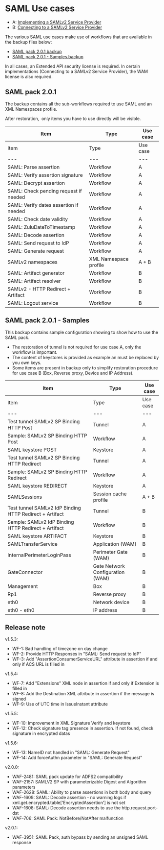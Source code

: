 # SAML Use cases

* A: [Implementing a SAMLv2 Service Provider](./Implementing-a-SAMLv--Service-Provider.md)
* B: [Connecting to a SAMLv2 Service Provider](./Connecting-to-a-SAMLv--Service-Provider.md)

The various SAML use cases make use of workflows that are available in the backup files below:

* [SAML pack 2.0.1.backup](./SAML-pack-2.0.1.backup)
* [SAML pack 2.0.1 - Samples.backup](./SAML-pack-2.0.1-Samples.backup)

In all cases, an Extended API security license is required. In certain implementations (Connecting to a SAMLv2 Service Provider), the WAM license is also required.

## SAML pack 2.0.1

The backup contains all the sub-workflows required to use SAML and an XML Namespaces profile.

After restoration,  only items you have to use directly will be visible.

| Item | Type | Use case |
| --- | --- | --- |
| Item | Type | Use case |
| --- | --- | --- |
| SAML: Parse assertion | Workflow | A   |
| SAML: Verify assertion signature | Workflow | A   |
| SAML: Decrypt assertion | Workflow | A   |
| SAML: Check pending request if needed | Workflow | A   |
| SAML: Verify dates assertion if needed | Workflow | A   |
| SAML: Check date validity | Workflow | A   |
| SAML: ZuluDateToTimestamp | Workflow | A   |
| SAML: Decode assertion | Workflow | A   |
| SAML: Send request to IdP | Workflow | A   |
| SAML: Generate request | Workflow | A   |
| SAMLv2 namespaces | XML Namespace profile | A + B |
| SAML: Artifact generator | Workflow | B   |
| SAML: Artifact resolver | Workflow | B   |
| SAMLv2 - HTTP Redirect + Artifact | Workflow | B   |
| SAML: Logout service | Workflow | B   |

## SAML pack 2.0.1 - Samples

This backup contains sample configuration showing to show how to use the SAML pack.

*   The restoration of tunnel is not required for use case A, only the workflow is important.
*   The content of keystores is provided as example an must be replaced by you own keys.
*   Some items are present in backup only to simplify restoration procedure for use case B (Box, Reverse proxy, Device and IP Address). 

| Item | Type | Use case |
| --- | --- | --- |
| Item | Type | Use case |
| --- | --- | --- |
| Test tunnel SAMLv2 SP Binding HTTP Post | Tunnel | A   |
| Sample: SAMLv2 SP Binding HTTP Post | Workflow | A   |
| SAML keystore POST | Keystore | A   |
| Test tunnel SAMLv2 SP Binding HTTP Redirect | Tunnel | A   |
| Sample: SAMLv2 SP Binding HTTP Redirect | Workflow | A   |
| SAML keystore REDIRECT | Keystore | A   |
| SAMLSessions | Session cache profile | A + B |
| Test tunnel SAMLv2 IdP Binding HTTP Redirect + Artifact | Tunnel | B   |
| Sample: SAMLv2 IdP Binding HTTP Redirect + Artifact | Workflow | B   |
| SAML keystore ARTIFACT | Keystore | B   |
| SAMLTransferService | Application (WAM) | B   |
| InternalPerimeterLoginPass | Perimeter Gate (WAM) | B   |
| GateConnector | Gate Network Configuration (WAM) | B   |
| Management | Box | B   |
| Rp1 | Reverse proxy | B   |
| eth0 | Network device | B   |
| eth0 - eth0 | IP address | B   |

## Release note

v1.5.3:

*   WF-1: Bad handling of timezone on day change
*   WF-2: Provide HTTP Responses in "SAML: Send request to IdP"
*   WF-3: Add "AssertionConsumerServiceURL" attribute in assertion if and only if ACS URL is filled in

v1.5.4:

*   WF-7: Add "Extensions" XML node in assertion if and only if Extension is filled in
*   WF-8: Add the Destination XML attribute in assertion if the message is signed
*   WF-9: Use of UTC time in IssueInstant attribute

v1.5.5:

*   WF-10: Improvement in XML Signature Verify and keystore
*   WF-12: Check signature tag presence in assertion. If not found, check signature in encrypted datas

v1.5.6:

*   WF-13: NameID not handled in "SAML: Generate Request"
*   WF-14: Add forceAuthn parameter in "SAML: Generate Request"

v2.0.0:

*   WAF-2481: SAML pack update for ADFS2 compatibility
*   WAF-2157: SAMLV2 SP with parameterizable Digest and Algorithm parameters
*   WAF-2628: SAML: Ability to parse assertions in both body and query
*   WAF-1609: SAML: Decode assertion - no warning logs if xml.get.encrypted.table\['EncryptedAssertion'\] is not set
*   WAF-1608: SAML: Decode assertion needs to use the http.request.port-dst
*   WAF-706: SAML Pack: NotBefore/NotAfter malfunction

v2.0.1:

*   WAF-3951: SAML Pack, auth bypass by sending an unsigned SAML response
